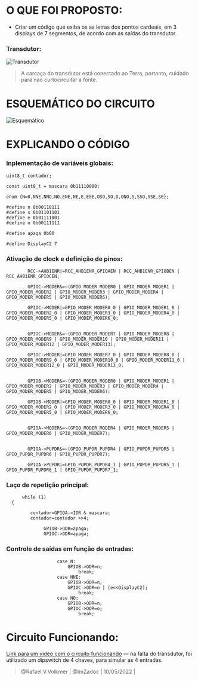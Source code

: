 # O QUE FOI PROPOSTO:
- Criar um código que exiba os as letras dos pontos cardeais, em 3 displays de 7 segmentos, de acordo com as saídas do transdutor.

### Transdutor:
![Transdutor](https://i.imgur.com/MxGbQ1l.png)
> A carcaça do transdutor está conectado ao Terra, portanto, cuidado para não curtocircuitar a fonte.
# ESQUEMÁTICO DO CIRCUITO
![Esquemático](https://i.imgur.com/UaYZl3P.png)
# EXPLICANDO O CÓDIGO

### Inplementação de variáveis globais:
```
uint8_t contador;
```
```
const uint8_t = mascara 0b11110000;
```
```
enum {N=0,NNE,NNO,NO,ENE,NE,E,ESE,OSO,SO,O,ONO,S,SSO,SSE,SE};
```
```
#define n 0b00110111
#define s 0b01101101
#define e 0b01111001
#define o 0b00111111

#define apaga 0b00
```
```
#define DisplayC2 7
```
### Ativação de clock e definição de pinos:
```
		RCC->AHB1ENR|=RCC_AHB1ENR_GPIOAEN | RCC_AHB1ENR_GPIOBEN | RCC_AHB1ENR_GPIOCEN;
```
```
		GPIOC->MODER&=~(GPIO_MODER_MODER0 | GPIO_MODER_MODER1 | GPIO_MODER_MODER2 | GPIO_MODER_MODER3 | GPIO_MODER_MODER4 | GPIO_MODER_MODER5 | GPIO_MODER_MODER6);

		GPIOC->MODER|=GPIO_MODER_MODER0_0 | GPIO_MODER_MODER1_0 | GPIO_MODER_MODER2_0 | GPIO_MODER_MODER3_0 | GPIO_MODER_MODER4_0 | GPIO_MODER_MODER5_0 | GPIO_MODER_MODER6_0;
```
```

		GPIOC->MODER&=~(GPIO_MODER_MODER7 | GPIO_MODER_MODER8 | GPIO_MODER_MODER9 | GPIO_MODER_MODER10 | GPIO_MODER_MODER11 | GPIO_MODER_MODER12 | GPIO_MODER_MODER13);
	
		GPIOC->MODER|=GPIO_MODER_MODER7_0 | GPIO_MODER_MODER8_0 | GPIO_MODER_MODER9_0 | GPIO_MODER_MODER10_0 | GPIO_MODER_MODER11_0 | GPIO_MODER_MODER12_0 | GPIO_MODER_MODER13_0;
```
```
		
		GPIOB->MODER&=~(GPIO_MODER_MODER0 | GPIO_MODER_MODER1 | GPIO_MODER_MODER2 | GPIO_MODER_MODER3 | GPIO_MODER_MODER4 | GPIO_MODER_MODER5 | GPIO_MODER_MODER6);
		
		GPIOB->MODER|=GPIO_MODER_MODER0_0 | GPIO_MODER_MODER1_0 | GPIO_MODER_MODER2_0 | GPIO_MODER_MODER3_0 | GPIO_MODER_MODER4_0 | GPIO_MODER_MODER5_0 | GPIO_MODER_MODER6_0;
```
```
		
		GPIOA->MODER&=~(GPIO_MODER_MODER4 | GPIO_MODER_MODER5 | GPIO_MODER_MODER6 | GPIO_MODER_MODER7);
```
```
		
		GPIOA->PUPDR&=~(GPIO_PUPDR_PUPDR4 | GPIO_PUPDR_PUPDR5 | GPIO_PUPDR_PUPDR6 | GPIO_PUPDR_PUPDR7);
		
		GPIOA->PUPDR|=GPIO_PUPDR_PUPDR4_1 | GPIO_PUPDR_PUPDR5_1 | GPIO_PUPDR_PUPDR6_1 | GPIO_PUPDR_PUPDR7_1;
```
### Laço de repetição principal:
```
  	  while (1)
  {

  		 contador=GPIOA->IDR & mascara;
  		 contador=contador >>4;
```
```
  		  	  GPIOB->ODR=apaga;
  		  	  GPIOC->ODR=apaga;
```
### Controle de saídas em função de entradas:
```
   	   	   	   	   case N:
   	   	   	   		   GPIOB->ODR=n;
   	   	   	   		   	   break;
   	   	   	   	   case NNE:
   	   	   	   		   GPIOB->ODR=n;
   	   	   	   		   GPIOC->ODR=n | (e<<DisplayC2);
   	   	   	   		   	   break;
   	   	   	   	   case NO:
   	   	   	   		   GPIOB->ODR=n;
   	   	   	   		   GPIOC->ODR=o;
   	   	   	   		   	   break;	   	   	   
```

# Circuito Funcionando:
[Link para um vídeo com o circuito funcionando](https://youtu.be/4P4yPC849So) — na falta do transdutor, foi utilizado um dipswitch de 4 chaves, para simular as 4 entradas.



> @Rafael.V.Volkmer | @ImZadoc | 10/05/2022 |

